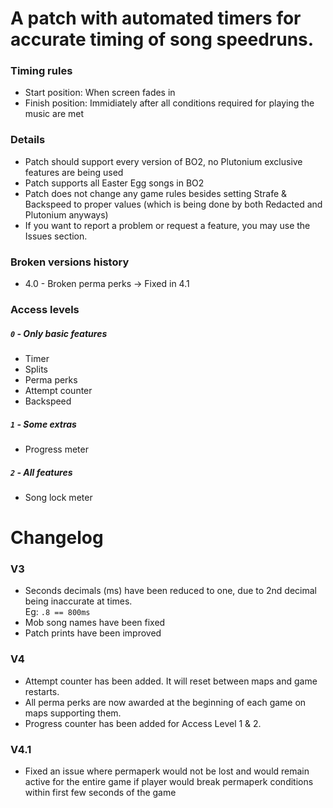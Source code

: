 # A patch with automated timers for accurate timing of song speedruns.

### Timing rules
- Start position: When screen fades in </br>
- Finish position: Immidiately after all conditions required for playing the music are met </br>

### Details
- Patch should support every version of BO2, no Plutonium exclusive features are being used </br>
- Patch supports all Easter Egg songs in BO2 </br>
- Patch does not change any game rules besides setting Strafe & Backspeed to proper values (which is being done by both Redacted and Plutonium anyways) </br>
- If you want to report a problem or request a feature, you may use the Issues section. </br>

### Broken versions history
- 4.0 - Broken perma perks -> Fixed in 4.1

### Access levels
##### `0` - Only basic features
- Timer</br>
- Splits</br>
- Perma perks</br>
- Attempt counter</br>
- Backspeed</br>

##### `1` - Some extras
- Progress meter</br>

##### `2` - All features
- Song lock meter</br>

# Changelog
### V3
- Seconds decimals (ms) have been reduced to one, due to 2nd decimal being inaccurate at times. </br>Eg: `.8 == 800ms`</br>
- Mob song names have been fixed
- Patch prints have been improved

### V4
- Attempt counter has been added. It will reset between maps and game restarts.
- All perma perks are now awarded at the beginning of each game on maps supporting them.
- Progress counter has been added for Access Level 1 & 2.

### V4.1
- Fixed an issue where permaperk would not be lost and would remain active for the entire game if player would break permaperk conditions within first few seconds of the game